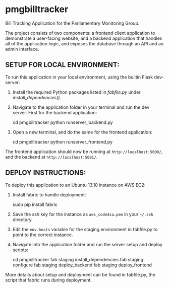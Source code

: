 pmgbilltracker
==============

Bill Tracking Application for the Parliamentary Monitoring Group.

The project consists of two components: a frontend client application to demonstrate a user-facing website,
and a backend application that handles all of the application logic, and exposes the database through an API
and an admin interface.


SETUP FOR LOCAL ENVIRONMENT:
-----------------------
To run this application in your local environment, using the builtin Flask dev-server:

1. Install the required Python packages listed in *fabfile.py* under *install_dependencies()*.

2. Navigate to the application folder in your terminal and run the dev server. First for the backend application:

    cd pmgbilltracker
    python runserver_backend.py

3. Open a new terminal, and do the same for the frontend application:

    cd pmgbilltracker
    python runserver_frontend.py


The frontend application should now be running at `http://localhost:5000/`, and the backend at `http://localhost:5001/`.


DEPLOY INSTRUCTIONS:
-----------------------
To deploy this application to an Ubuntu 13.10 instance on AWS EC2:

1. Install fabric to handle deployment:

    sudo pip install fabric

2. Save the ssh key for the instance as `aws_code4sa.pem` in your `~/.ssh` directory.

3. Edit the `env.hosts` variable for the staging environment in fabfile.py to point to the correct instance.

4. Navigate into the application folder and run the server setup and deploy scripts:

    cd pmgbilltracker
    fab staging install_dependencies
    fab staging configure
    fab staging deploy_backend
    fab staging deploy_frontend

More details about setup and deployment can be found in fabfile.py, the script that fabric runs during deployment.